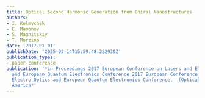 ```yaml
---
title: Optical Second Harmonic Generation from Chiral Nanostructures
authors:
- I. Kolmychek
- E. Mamonov
- S. Magnitskiy
- T. Murzina
date: '2017-01-01'
publishDate: '2025-03-14T15:59:48.252939Z'
publication_types:
- paper-conference
publication: '*in Proceedings 2017 European Conference on Lasers and Electro-Optics
  and European Quantum Electronics Conference 2017 European Conference on Lasers and
  Electro-Optics and European Quantum Electronics Conference,  (Optical Society of
  America*'
---
```

